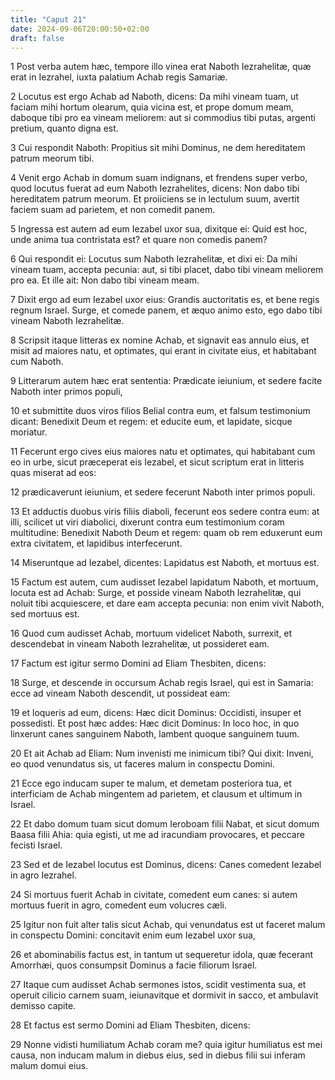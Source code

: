 ```yaml
---
title: "Caput 21"
date: 2024-09-06T20:00:50+02:00
draft: false
---
```



1 Post verba autem hæc, tempore illo vinea erat Naboth Iezrahelitæ, quæ erat in Iezrahel, iuxta palatium Achab regis Samariæ.

2 Locutus est ergo Achab ad Naboth, dicens: Da mihi vineam tuam, ut faciam mihi hortum olearum, quia vicina est, et prope domum meam, daboque tibi pro ea vineam meliorem: aut si commodius tibi putas, argenti pretium, quanto digna est.

3 Cui respondit Naboth: Propitius sit mihi Dominus, ne dem hereditatem patrum meorum tibi.

4 Venit ergo Achab in domum suam indignans, et frendens super verbo, quod locutus fuerat ad eum Naboth Iezrahelites, dicens: Non dabo tibi hereditatem patrum meorum. Et proiiciens se in lectulum suum, avertit faciem suam ad parietem, et non comedit panem.

5 Ingressa est autem ad eum Iezabel uxor sua, dixitque ei: Quid est hoc, unde anima tua contristata est? et quare non comedis panem?

6 Qui respondit ei: Locutus sum Naboth Iezrahelitæ, et dixi ei: Da mihi vineam tuam, accepta pecunia: aut, si tibi placet, dabo tibi vineam meliorem pro ea. Et ille ait: Non dabo tibi vineam meam.

7 Dixit ergo ad eum Iezabel uxor eius: Grandis auctoritatis es, et bene regis regnum Israel. Surge, et comede panem, et æquo animo esto, ego dabo tibi vineam Naboth Iezrahelitæ.

8 Scripsit itaque litteras ex nomine Achab, et signavit eas annulo eius, et misit ad maiores natu, et optimates, qui erant in civitate eius, et habitabant cum Naboth.

9 Litterarum autem hæc erat sententia: Prædicate ieiunium, et sedere facite Naboth inter primos populi,

10 et submittite duos viros filios Belial contra eum, et falsum testimonium dicant: Benedixit Deum et regem: et educite eum, et lapidate, sicque moriatur.

11 Fecerunt ergo cives eius maiores natu et optimates, qui habitabant cum eo in urbe, sicut præceperat eis Iezabel, et sicut scriptum erat in litteris quas miserat ad eos:

12 prædicaverunt ieiunium, et sedere fecerunt Naboth inter primos populi.

13 Et adductis duobus viris filiis diaboli, fecerunt eos sedere contra eum: at illi, scilicet ut viri diabolici, dixerunt contra eum testimonium coram multitudine: Benedixit Naboth Deum et regem: quam ob rem eduxerunt eum extra civitatem, et lapidibus interfecerunt.

14 Miseruntque ad Iezabel, dicentes: Lapidatus est Naboth, et mortuus est.

15 Factum est autem, cum audisset Iezabel lapidatum Naboth, et mortuum, locuta est ad Achab: Surge, et posside vineam Naboth Iezrahelitæ, qui noluit tibi acquiescere, et dare eam accepta pecunia: non enim vivit Naboth, sed mortuus est.

16 Quod cum audisset Achab, mortuum videlicet Naboth, surrexit, et descendebat in vineam Naboth Iezrahelitæ, ut possideret eam.

17 Factum est igitur sermo Domini ad Eliam Thesbiten, dicens:

18 Surge, et descende in occursum Achab regis Israel, qui est in Samaria: ecce ad vineam Naboth descendit, ut possideat eam:

19 et loqueris ad eum, dicens: Hæc dicit Dominus: Occidisti, insuper et possedisti. Et post hæc addes: Hæc dicit Dominus: In loco hoc, in quo linxerunt canes sanguinem Naboth, lambent quoque sanguinem tuum.

20 Et ait Achab ad Eliam: Num invenisti me inimicum tibi? Qui dixit: Inveni, eo quod venundatus sis, ut faceres malum in conspectu Domini.

21 Ecce ego inducam super te malum, et demetam posteriora tua, et interficiam de Achab mingentem ad parietem, et clausum et ultimum in Israel.

22 Et dabo domum tuam sicut domum Ieroboam filii Nabat, et sicut domum Baasa filii Ahia: quia egisti, ut me ad iracundiam provocares, et peccare fecisti Israel.

23 Sed et de Iezabel locutus est Dominus, dicens: Canes comedent Iezabel in agro Iezrahel.

24 Si mortuus fuerit Achab in civitate, comedent eum canes: si autem mortuus fuerit in agro, comedent eum volucres cæli.

25 Igitur non fuit alter talis sicut Achab, qui venundatus est ut faceret malum in conspectu Domini: concitavit enim eum Iezabel uxor sua,

26 et abominabilis factus est, in tantum ut sequeretur idola, quæ fecerant Amorrhæi, quos consumpsit Dominus a facie filiorum Israel.

27 Itaque cum audisset Achab sermones istos, scidit vestimenta sua, et operuit cilicio carnem suam, ieiunavitque et dormivit in sacco, et ambulavit demisso capite.

28 Et factus est sermo Domini ad Eliam Thesbiten, dicens:

29 Nonne vidisti humiliatum Achab coram me? quia igitur humiliatus est mei causa, non inducam malum in diebus eius, sed in diebus filii sui inferam malum domui eius.

